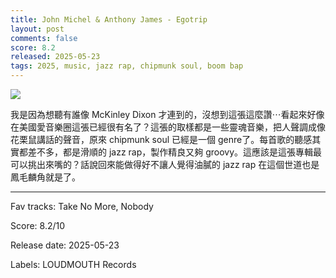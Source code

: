 ```yaml
---
title: John Michel & Anthony James - Egotrip
layout: post
comments: false
score: 8.2
released: 2025-05-23
tags: 2025, music, jazz rap, chipmunk soul, boom bap
---
```


![](https://i.scdn.co/image/ab67616d0000b273318da7709ad350a3a68edc07)

我是因為想聽有誰像 McKinley Dixon 才連到的，沒想到這張這麼讚⋯看起來好像在美國愛音樂圈這張已經很有名了？這張的取樣都是一些靈魂音樂，把人聲調成像花栗鼠講話的聲音，原來 chipmunk soul 已經是一個 genre了。每首歌的聽感其實都差不多，都是滑順的 jazz rap，製作精良又夠 groovy。這應該是這張專輯最可以挑出來嘴的？話說回來能做得好不讓人覺得油膩的 jazz rap 在這個世道也是鳳毛麟角就是了。

---

Fav tracks: Take No More, Nobody

Score: 8.2/10

Release date: 2025-05-23

Labels: LOUDMOUTH Records

